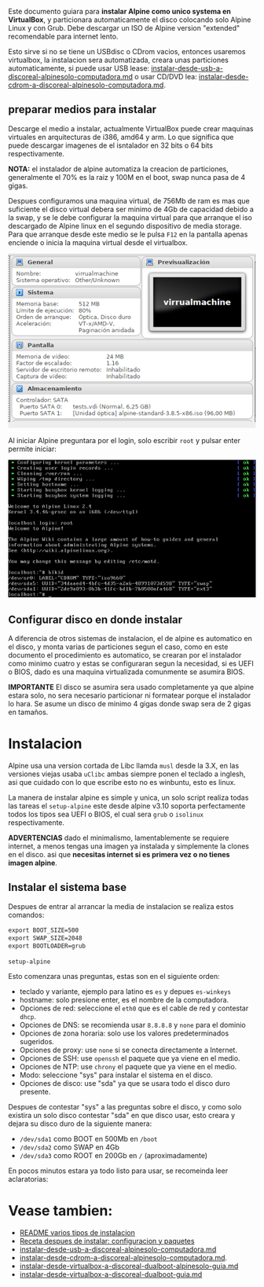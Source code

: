 
Este documento guiara para **instalar Alpine como unico systema en VirtualBox**, 
y particionara automaticamente el disco colocando solo Alpine Linux y con Grub.
Debe descargar un ISO de Alpine version "extended" recomendable para internet lento.

Esto sirve si no se tiene un USBdisc o CDrom vacios, entonces usaremos virtualbox, 
la instalacion sera automatizada, creara unas particiones automaticamente, si puede 
usar USB lease: [instalar-desde-usb-a-discoreal-alpinesolo-computadora.md](instalar-desde-usb-a-discoreal-alpinesolo-computadora.md) o 
usar CD/DVD lea: [instalar-desde-cdrom-a-discoreal-alpinesolo-computadora.md](instalar-desde-cdrom-a-discoreal-alpinesolo-computadora.md).

## preparar medios para instalar

Descarge el medio a instalar, actualmente VirtualBox puede crear maquinas virtuales 
en arquitecturas de i386, amd64 y arm. Lo que significa que puede descargar imagenes 
de el isntalador en 32 bits o 64 bits respectivamente.

**NOTA:** el instalador de alpine automatiza la creacion de particiones,
generalmente el 70% es la raiz y 100M en el boot, swap nunca pasa de 4 gigas.

Despues configuramos una maquina virtual, de 756Mb de ram es mas que suficiente
el disco virtual debera ser minimo de 4Gb de capacidad debido a la swap, 
y se le debe configurar la maquina virtual para que arranque el iso 
descargado de Alpine linux en el segundo dispositivo de media storage.
Para que arranque desde este medio se le pulsa `F12` en la pantalla apenas 
enciende o inicia la maquina virtual desde el virtualbox.
 
![instalar-desde-virtualbox-a-discoreal-screenshot-00.png](instalar-desde-virtualbox-a-discoreal-screenshot-00.png)

Al iniciar Alpine preguntara por el login, solo escribir `root` y pulsar enter permite iniciar:

![instalar-desde-virtualbox-a-discoreal-dualboot-screenshot-01.png](instalar-desde-virtualbox-a-discoreal-dualboot-screenshot-01.png)

## Configurar disco en donde instalar

A diferencia de otros sistemas de instalacion, el de alpine es automatico en el disco, 
y monta varias de particiones segun el caso, como en este documento el 
procedimiento es automatico, se crearan por el instalador como minimo cuatro 
y estas se configuraran segun la necesidad, si es UEFI o BIOS, dado es una 
maquina virtualizada comunmente se asumira BIOS.

**IMPORTANTE** El disco se asumira sera usado completamente ya que alpine estara solo, 
no sera necesario particionar ni formatear porque el instalador lo hara. 
Se asume un disco de minimo 4 gigas donde swap sera de 2 gigas en tamaños.

# Instalacion

Alpine usa una version cortada de Libc llamda `musl` desde la 3.X, en 
las versiones viejas usaba `uClibc` ambas siempre ponen el teclado a inglesh, 
asi que cuidado con lo que escribe esto no es winbuntu, esto es linux.

La manera de instalar alpine es simple y unica, un solo script realiza 
todas las tareas el `setup-alpine` este desde alpine v3.10 soporta perfectamente 
todos los tipos sea UEFI o BIOS, el cual sera `grub` o `isolinux` respectivamente. 

**ADVERTENCIAS** dado el minimalismo, lamentablemente se requiere internet, 
a menos tengas una imagen ya instalada y simplemente la clones en el disco. 
asi que **necesitas internet si es primera vez o no tienes imagen alpine**.

## Instalar el sistema base

Despues de entrar al arrancar la media de instalacion se realiza estos comandos:

```
export BOOT_SIZE=500
export SWAP_SIZE=2048
export BOOTLOADER=grub

setup-alpine
```

Esto comenzara unas preguntas, estas son en el siguiente orden:
* teclado y variante, ejemplo para latino es `es` y depues `es-winkeys`
* hostname: solo presione enter, es el nombre de la computadora.
* Opciones de red: seleccione el `eth0` que es el cable de red y contestar `dhcp`.
* Opciones de DNS: se recomienda usar `8.8.8.8` y `none` para el dominio
* Opciones de zona horaria: solo use los valores predeterminados sugeridos.
* Opciones de proxy: use `none` si se conecta directamente a Internet.
* Opciones de SSH: use `openssh` el paquete que ya viene en el medio.
* Opciones de NTP: use `chrony` el paquete que ya viene en el medio.
* Modo: seleccione "sys" para instalar el sistema en el disco.
* Opciones de disco: use "sda" ya que se usara todo el disco duro presente.

Despues de contestar "sys" a las preguntas sobre el 
disco, y como solo existira un solo disco contestar "sda" en que disco usar,
esto creara y dejara su disco duro de la siguiente manera:

* `/dev/sda1` como BOOT en 500Mb en `/boot`
* `/dev/sda2` como SWAP en 4Gb
* `/dev/sda3` como ROOT en 200Gb en `/` (aproximadamente)

En pocos minutos estara ya todo listo para usar, se recomeinda leer aclaratorias:

# Vease tambien:

* [README varios tipos de instalacion](README.md)
* [Receta despues de instalar: configuracion y paquetes](../recetas/alpine-recetas-configuracion-y-paquetes-sistema.md)
* [instalar-desde-usb-a-discoreal-alpinesolo-computadora.md](instalar-desde-usb-a-discoreal-alpinesolo-computadora.md) 
* [instalar-desde-cdrom-a-discoreal-alpinesolo-computadora.md](instalar-desde-cdrom-a-discoreal-alpinesolo-computadora.md).
* [instalar-desde-virtualbox-a-discoreal-dualboot-alpinesolo-guia.md](instalar-desde-virtualbox-a-discoreal-alpinesolo-guia.md)
* [instalar-desde-virtualbox-a-discoreal-dualboot-guia.md](instalar-desde-virtualbox-a-discoreal-dualboot-guia.md)
